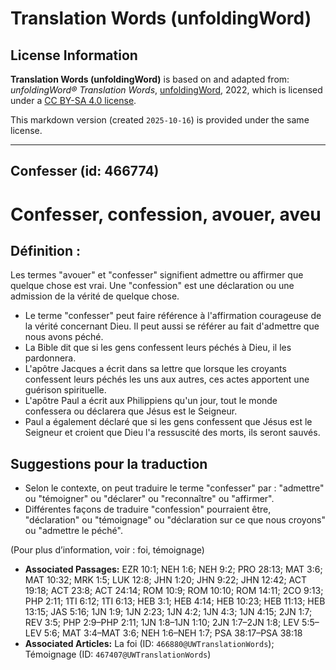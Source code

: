 # Translation Words (unfoldingWord)

## License Information

**Translation Words (unfoldingWord)** is based on and adapted from: _unfoldingWord® Translation Words_, [unfoldingWord](https://unfoldingword.org/utw), 2022, which is licensed under a [CC BY-SA 4.0 license](https://creativecommons.org/licenses/by-sa/4.0/legalcode.en).

This markdown version (created `2025-10-16`) is provided under the same license.



--------------------------------

## Confesser (id: 466774)

Confesser, confession, avouer, aveu
===================================

Définition :
------------

Les termes "avouer" et "confesser" signifient admettre ou affirmer que quelque chose est vrai. Une "confession" est une déclaration ou une admission de la vérité de quelque chose.

* Le terme "confesser" peut faire référence à l'affirmation courageuse de la vérité concernant Dieu. Il peut aussi se référer au fait d'admettre que nous avons péché.
* La Bible dit que si les gens confessent leurs péchés à Dieu, il les pardonnera.
* L'apôtre Jacques a écrit dans sa lettre que lorsque les croyants confessent leurs péchés les uns aux autres, ces actes apportent une guérison spirituelle.
* L'apôtre Paul a écrit aux Philippiens qu'un jour, tout le monde confessera ou déclarera que Jésus est le Seigneur.
* Paul a également déclaré que si les gens confessent que Jésus est le Seigneur et croient que Dieu l'a ressuscité des morts, ils seront sauvés.

Suggestions pour la traduction
------------------------------

* Selon le contexte, on peut traduire le terme "confesser" par : "admettre" ou "témoigner" ou "déclarer" ou "reconnaître" ou "affirmer".
* Différentes façons de traduire "confession" pourraient être, "déclaration" ou "témoignage" ou "déclaration sur ce que nous croyons" ou "admettre le péché".

(Pour plus d’information, voir : foi, témoignage)

* **Associated Passages:** EZR 10:1; NEH 1:6; NEH 9:2; PRO 28:13; MAT 3:6; MAT 10:32; MRK 1:5; LUK 12:8; JHN 1:20; JHN 9:22; JHN 12:42; ACT 19:18; ACT 23:8; ACT 24:14; ROM 10:9; ROM 10:10; ROM 14:11; 2CO 9:13; PHP 2:11; 1TI 6:12; 1TI 6:13; HEB 3:1; HEB 4:14; HEB 10:23; HEB 11:13; HEB 13:15; JAS 5:16; 1JN 1:9; 1JN 2:23; 1JN 4:2; 1JN 4:3; 1JN 4:15; 2JN 1:7; REV 3:5; PHP 2:9–PHP 2:11; 1JN 1:8–1JN 1:10; 2JN 1:7–2JN 1:8; LEV 5:5–LEV 5:6; MAT 3:4–MAT 3:6; NEH 1:6–NEH 1:7; PSA 38:17–PSA 38:18
* **Associated Articles:** La foi (ID: `466880@UWTranslationWords`); Témoignage (ID: `467407@UWTranslationWords`)


